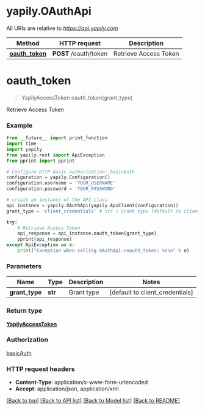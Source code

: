 # yapily.OAuthApi

All URIs are relative to *https://api.yapily.com*

Method | HTTP request | Description
------------- | ------------- | -------------
[**oauth_token**](OAuthApi.md#oauth_token) | **POST** /oauth/token | Retrieve Access Token


# **oauth_token**
> YapilyAccessToken oauth_token(grant_type)

Retrieve Access Token

### Example
```python
from __future__ import print_function
import time
import yapily
from yapily.rest import ApiException
from pprint import pprint

# Configure HTTP basic authorization: basicAuth
configuration = yapily.Configuration()
configuration.username = 'YOUR_USERNAME'
configuration.password = 'YOUR_PASSWORD'

# create an instance of the API class
api_instance = yapily.OAuthApi(yapily.ApiClient(configuration))
grant_type = 'client_credentials' # str | Grant type (default to client_credentials)

try:
    # Retrieve Access Token
    api_response = api_instance.oauth_token(grant_type)
    pprint(api_response)
except ApiException as e:
    print("Exception when calling OAuthApi->oauth_token: %s\n" % e)
```

### Parameters

Name | Type | Description  | Notes
------------- | ------------- | ------------- | -------------
 **grant_type** | **str**| Grant type | [default to client_credentials]

### Return type

[**YapilyAccessToken**](YapilyAccessToken.md)

### Authorization

[basicAuth](../README.md#basicAuth)

### HTTP request headers

 - **Content-Type**: application/x-www-form-urlencoded
 - **Accept**: application/json, application/xml

[[Back to top]](#) [[Back to API list]](../README.md#documentation-for-api-endpoints) [[Back to Model list]](../README.md#documentation-for-models) [[Back to README]](../README.md)

